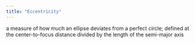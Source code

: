 ```yaml
---
title: "Eccentricity"
---
```

a measure of how much an ellipse deviates from a perfect circle; defined at the center-to-focus distance divided by the length of the semi-major axis

